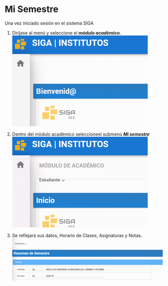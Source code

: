 # **Mi Semestre**


Una vez iniciado sesión en el sistema SIGA
1. Diríjase al menú y seleccione el ***módulo acadèmico***.
![Gif01](GifMS1.gif)

2. Dentro del mòdulo acadèmico seleccioneel  submenù ***Mi semestre***
![Gif01](GifMS2.gif)

3. Se reflejará sus datos, Horario de Clases, Asignaturas y Notas.
![Gif01](GifMS3.gif)